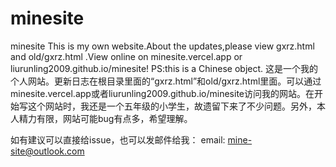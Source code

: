 # minesite
minesite
This is my own website.About the updates,please view  gxrz.html and old/gxrz.html .View online on minesite.vercel.app or liurunling2009.github.io/minesite!
PS:this is a Chinese object.
这是一个我的个人网站。更新日志在根目录里面的“gxrz.html”和old/gxrz.html里面。可以通过minesite.vercel.app或者liurunling2009.github.io/minesite访问我的网站。在开始写这个网站时，我还是一个五年级的小学生，故遗留下来了不少问题。另外，本人精力有限，网站可能bug有点多，希望理解。

如有建议可以直接给issue，也可以发邮件给我：
email: mine-site@outlook.com
